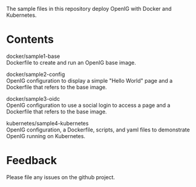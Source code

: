 The sample files in this repository deploy OpenIG with Docker and Kubernetes.

# Contents
docker/sample1-base<br>
Dockerfile to create and run an OpenIG base image. 

docker/sample2-config<br> 
OpenIG configuration to display a simple "Hello World" page and a Dockerfile that refers to the base image. 

docker/sample3-oidc<br> 
OpenIG configuration to use a social login to access a page and a Dockerfile that refers to the base image.

kubernetes/sample4-kubernetes<br> 
OpenIG configuration, a Dockerfile, scripts, and yaml files to demonstrate OpenIG running on Kubernetes. 

# Feedback 
Please file any issues on the github project. 



